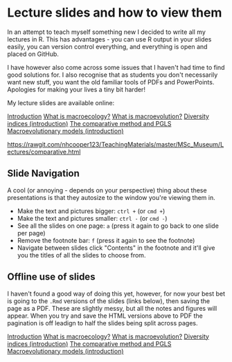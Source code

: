 # Lecture slides and how to view them

In an attempt to teach myself something new I decided to write all my lectures in R. 
This has advantages - you can use R output in your slides easily, you can version control everything, and everything is open and placed on GitHub.

I have however also come across some issues that I haven't had time to find good solutions for.
I also recognise that as students you don't necessarily want new stuff, you want the old familiar tools of PDFs and PowerPoints.
Apologies for making your lives a tiny bit harder! 

My lecture slides are available online:

[Introduction](https://rawgit.com/nhcooper123/TeachingMaterials/master/MSc_Museum/Lectures/intro.html)
[What is macroecology?](https://rawgit.com/nhcooper123/TeachingMaterials/master/MSc_Museum/Lectures/macroecology.html)
[What is macroevolution?](https://rawgit.com/nhcooper123/TeachingMaterials/master/MSc_Museum/Lectures/macroevolution.html)
[Diversity indices (introduction)](https://rawgit.com/nhcooper123/TeachingMaterials/master/MSc_Museum/Lectures/diversity.html)
[The comparative method and PGLS](https://rawgit.com/nhcooper123/TeachingMaterials/master/MSc_Museum/Lectures/macromodels.html)
[Macroevolutionary models (introduction)](https://rawgit.com/nhcooper123/TeachingMaterials/master/MSc_Museum/Lectures/macromodels.html)

https://rawgit.com/nhcooper123/TeachingMaterials/master/MSc_Museum/Lectures/comparative.html

## Slide Navigation

A cool (or annoying - depends on your perspective) thing about these presentations is that they autosize to the window you're viewing them in.

* Make the text and pictures bigger: `ctrl +` (or `cmd +`)
* Make the text and pictures smaller: `ctrl -` (or `cmd -`)
* See all the slides on one page: `a` (press it again to go back to one slide per page)
* Remove the footnote bar: `f` (press it again to see the footnote)
* Navigate between slides click "Contents" in the footnote and it'll give you the titles of all the slides to choose from.

## Offline use of slides

I haven't found a good way of doing this yet, however, for now your best bet is going to the `.Rmd` versions of the slides (links below), then saving the page as a PDF. 
These are slightly messy, but all the notes and figures will appear.
When you try and save the HTML versions above to PDF the pagination is off leadign to half the slides being split across pages.

[Introduction](https://github.com/nhcooper123/TeachingMaterials/blob/master/MSc_Museum/Lectures/intro.Rmd)
[What is macroecology?](https://github.com/nhcooper123/TeachingMaterials/blob/master/MSc_Museum/Lectures/macroecology.Rmd)
[What is macroevolution?](https://github.com/nhcooper123/TeachingMaterials/blob/master/MSc_Museum/Lectures/macroevolution.Rmd)
[Diversity indices (introduction)](https://github.com/nhcooper123/TeachingMaterials/blob/master/MSc_Museum/Lectures/diversity.Rmd)
[The comparative method and PGLS](https://github.com/nhcooper123/TeachingMaterials/blob/master/MSc_Museum/Lectures/comparative.Rmd)
[Macroevolutionary models (introduction)](https://github.com/nhcooper123/TeachingMaterials/blob/master/MSc_Museum/Lectures/macromodels.Rmd)
